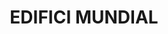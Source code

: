 ---
layout: patrimoni-details
title:  "EDIFICI MUNDIAL"
collections: ["patrimoni-arquitectonic"]
coordinates:
  - group1:
        - [1.459892696943591, 42.356940159980638]
        - [1.459905905785085, 42.356921422771158]
        - [1.459923792924954, 42.35692611359859]
        - [1.459926968798154, 42.356918924185408]
        - [1.459959021121497, 42.356927143199592]
        - [1.459981703210598, 42.356889062263676]
        - [1.459951941123827, 42.356879205082912]
        - [1.460042356884391, 42.356739672336239]
        - [1.459850148840394, 42.356686048246274]
        - [1.45984582038388, 42.356686685482892]
        - [1.459841451177763, 42.356688991113685]
        - [1.459838741904995, 42.35669243167473]
        - [1.459783521305556, 42.356772911565997]
        - [1.459725249617914, 42.356886172954553]
        - [1.459892696943591, 42.356940159980638]
---